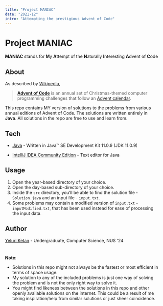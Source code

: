 ```yaml
---
title: "Project MANIAC"
date: "2021-12"
intro: "Attempting the prestigious Advent of Code"
---
```


# Project MANIAC

**MANIAC** stands for **M**y **A**ttempt of the **N**aturally **I**nteresting **A**dvent of **C**ode

## About

As described by [Wikipedia](https://en.wikipedia.org/wiki/Advent_of_Code),

> [**Advent of Code**](https://adventofcode.com/2021/about) is an annual set of Christmas-themed computer programming challenges that follow an [Advent calendar](https://en.wikipedia.org/wiki/Advent_calendar).

This repo contains MY version of solutions to the problems from various annual editions of Advent of Code. The solutions are written entirely in **Java**. All solutions in the repo are free to use and learn from.

## Tech

- [Java](https://www.oracle.com/java/technologies/javase-jdk11-downloads.html) - Written in Java™ SE Development Kit 11.0.9 (JDK 11.0.9)

- [IntelliJ IDEA Community Edition](https://www.jetbrains.com/idea/download/#section=windows) - Text editor for Java

## Usage

1. Open the year-based directory of your choice.
2. Open the day-based sub-directory of your choice.
3. Inside the `src` directory, you'll be able to find the solution file - `Solution.java` and an input file - `input.txt`.
4. Some problems may contain a modified version of `input.txt` - `inputModified.txt`, that has been used instead for ease of processing the input data.

## Author

[Yeluri Ketan](https://github.com/YeluriKetan) - Undergraduate, Computer Science, NUS '24

#

**Note:**

- Solutions in this repo might not always be the fastest or most efficient in terms of space usage.
- My solution to any of the included problems is just one way of solving the problem and is not the only right way to solve it.
- You might find likeness between the solutions in this repo and other openly available solutions on the internet. This could be a result of me taking inspiration/help from similar solutions or just sheer coincidence.
